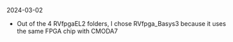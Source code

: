 2024-03-02

- Out of the 4 RVfpgaEL2 folders, I chose RVfpga_Basys3 because it uses the same FPGA chip with CMODA7